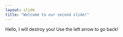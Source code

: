 ```yaml
---
layout: slide
title: "Welcome to our second slide!"
---
```

Hello, I will destroy you!
Use the left arrow to go back!
